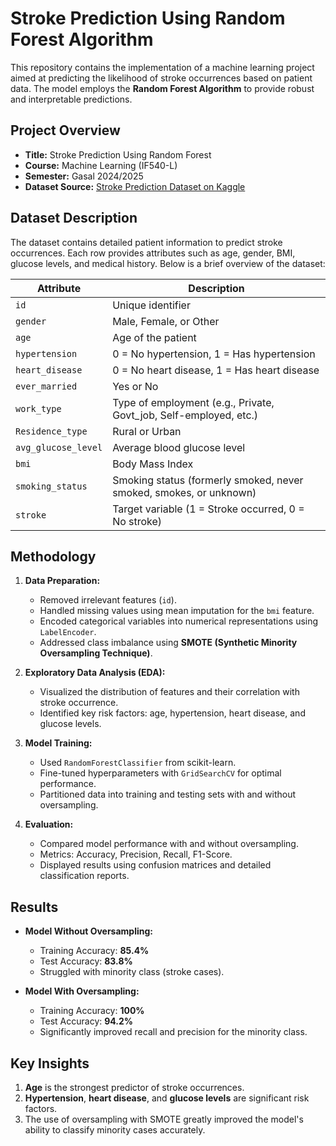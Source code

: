 # Stroke Prediction Using Random Forest Algorithm

This repository contains the implementation of a machine learning project aimed at predicting the likelihood of stroke occurrences based on patient data. The model employs the **Random Forest Algorithm** to provide robust and interpretable predictions.

## Project Overview

- **Title:** Stroke Prediction Using Random Forest
- **Course:** Machine Learning (IF540-L)
- **Semester:** Gasal 2024/2025
- **Dataset Source:** [Stroke Prediction Dataset on Kaggle](https://www.kaggle.com/datasets/fedesoriano/stroke-prediction-dataset)

## Dataset Description

The dataset contains detailed patient information to predict stroke occurrences. Each row provides attributes such as age, gender, BMI, glucose levels, and medical history. Below is a brief overview of the dataset:

| **Attribute**       | **Description**                                                                 |
|----------------------|---------------------------------------------------------------------------------|
| `id`                | Unique identifier                                                              |
| `gender`            | Male, Female, or Other                                                         |
| `age`               | Age of the patient                                                             |
| `hypertension`      | 0 = No hypertension, 1 = Has hypertension                                       |
| `heart_disease`     | 0 = No heart disease, 1 = Has heart disease                                     |
| `ever_married`      | Yes or No                                                                      |
| `work_type`         | Type of employment (e.g., Private, Govt_job, Self-employed, etc.)               |
| `Residence_type`    | Rural or Urban                                                                 |
| `avg_glucose_level` | Average blood glucose level                                                    |
| `bmi`               | Body Mass Index                                                               |
| `smoking_status`    | Smoking status (formerly smoked, never smoked, smokes, or unknown)             |
| `stroke`            | Target variable (1 = Stroke occurred, 0 = No stroke)                          |

## Methodology

1. **Data Preparation:**
   - Removed irrelevant features (`id`).
   - Handled missing values using mean imputation for the `bmi` feature.
   - Encoded categorical variables into numerical representations using `LabelEncoder`.
   - Addressed class imbalance using **SMOTE (Synthetic Minority Oversampling Technique)**.

2. **Exploratory Data Analysis (EDA):**
   - Visualized the distribution of features and their correlation with stroke occurrence.
   - Identified key risk factors: age, hypertension, heart disease, and glucose levels.

3. **Model Training:**
   - Used `RandomForestClassifier` from scikit-learn.
   - Fine-tuned hyperparameters with `GridSearchCV` for optimal performance.
   - Partitioned data into training and testing sets with and without oversampling.

4. **Evaluation:**
   - Compared model performance with and without oversampling.
   - Metrics: Accuracy, Precision, Recall, F1-Score.
   - Displayed results using confusion matrices and detailed classification reports.

## Results

- **Model Without Oversampling:**
  - Training Accuracy: **85.4%**
  - Test Accuracy: **83.8%**
  - Struggled with minority class (stroke cases).

- **Model With Oversampling:**
  - Training Accuracy: **100%**
  - Test Accuracy: **94.2%**
  - Significantly improved recall and precision for the minority class.

## Key Insights

1. **Age** is the strongest predictor of stroke occurrences.
2. **Hypertension**, **heart disease**, and **glucose levels** are significant risk factors.
3. The use of oversampling with SMOTE greatly improved the model's ability to classify minority cases accurately.

